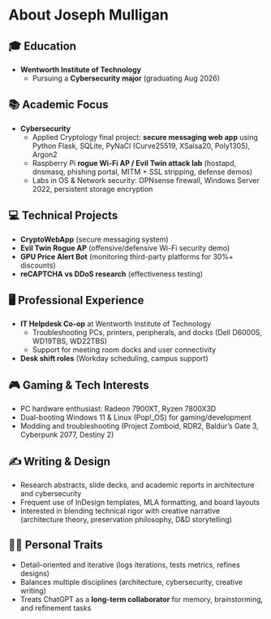 # About Joseph Mulligan

## 🎓 Education
- **Wentworth Institute of Technology**  
  - Pursuing a **Cybersecurity major** (graduating Aug 2026)  

## 📚 Academic Focus 
- **Cybersecurity**  
  - Applied Cryptology final project: **secure messaging web app** using Python Flask, SQLite, PyNaCl (Curve25519, XSalsa20, Poly1305), Argon2  
  - Raspberry Pi **rogue Wi-Fi AP / Evil Twin attack lab** (hostapd, dnsmasq, phishing portal, MITM + SSL stripping, defense demos)  
  - Labs in OS & Network security: OPNsense firewall, Windows Server 2022, persistent storage encryption  

## 💻 Technical Projects
- **CryptoWebApp** (secure messaging system)  
- **Evil Twin Rogue AP** (offensive/defensive Wi-Fi security demo)  
- **GPU Price Alert Bot** (monitoring third-party platforms for 30%+ discounts)  
- **reCAPTCHA vs DDoS research** (effectiveness testing)  

## 🖥️ Professional Experience
- **IT Helpdesk Co-op** at Wentworth Institute of Technology  
  - Troubleshooting PCs, printers, peripherals, and docks (Dell D6000S, WD19TBS, WD22TBS)  
  - Support for meeting room docks and user connectivity  
- **Desk shift roles** (Workday scheduling, campus support)  

## 🎮 Gaming & Tech Interests
- PC hardware enthusiast: Radeon 7900XT, Ryzen 7800X3D  
- Dual-booting Windows 11 & Linux (Pop!_OS) for gaming/development  
- Modding and troubleshooting (Project Zomboid, RDR2, Baldur’s Gate 3, Cyberpunk 2077, Destiny 2)  

## ✍️ Writing & Design
- Research abstracts, slide decks, and academic reports in architecture and cybersecurity  
- Frequent use of InDesign templates, MLA formatting, and board layouts  
- Interested in blending technical rigor with creative narrative (architecture theory, preservation philosophy, D&D storytelling)  

## 🧑‍💼 Personal Traits
- Detail-oriented and iterative (logs iterations, tests metrics, refines designs)  
- Balances multiple disciplines (architecture, cybersecurity, creative writing)  
- Treats ChatGPT as a **long-term collaborator** for memory, brainstorming, and refinement tasks  
